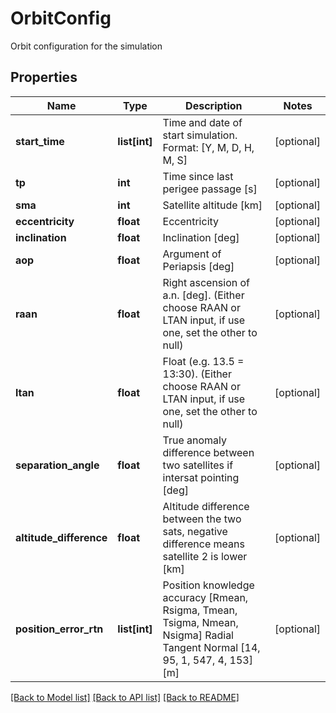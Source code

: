 # OrbitConfig

Orbit configuration for the simulation

## Properties
Name | Type | Description | Notes
------------ | ------------- | ------------- | -------------
**start_time** | **list[int]** | Time and date of start simulation. Format: [Y, M, D, H, M, S] | [optional] 
**tp** | **int** | Time since last perigee passage [s] | [optional] 
**sma** | **int** | Satellite altitude [km] | [optional] 
**eccentricity** | **float** | Eccentricity | [optional] 
**inclination** | **float** | Inclination [deg] | [optional] 
**aop** | **float** | Argument of Periapsis [deg] | [optional] 
**raan** | **float** | Right ascension of a.n. [deg]. (Either choose RAAN or LTAN input, if use one, set the other to null) | [optional] 
**ltan** | **float** | Float (e.g. 13.5 &#x3D; 13:30). (Either choose RAAN or LTAN input, if use one, set the other to null) | [optional] 
**separation_angle** | **float** | True anomaly difference between two satellites if intersat pointing [deg] | [optional] 
**altitude_difference** | **float** | Altitude difference between the two sats, negative difference means satellite 2 is lower [km] | [optional] 
**position_error_rtn** | **list[int]** | Position knowledge accuracy [Rmean, Rsigma, Tmean, Tsigma, Nmean, Nsigma] Radial Tangent Normal [14, 95, 1, 547, 4, 153] [m] | [optional] 

[[Back to Model list]](../README.md#documentation-for-models) [[Back to API list]](../README.md#documentation-for-api-endpoints) [[Back to README]](../README.md)


